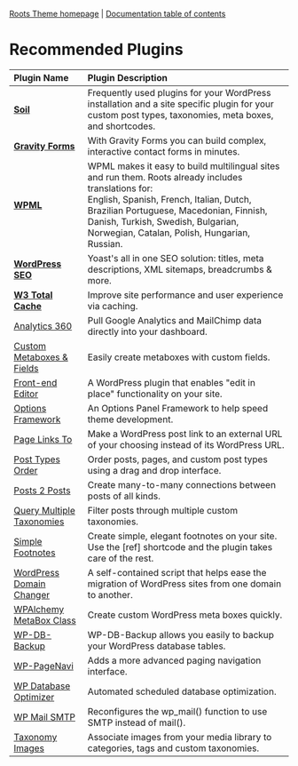 [Roots Theme homepage](http://www.rootstheme.com/) | [Documentation
table of contents](TOC.md)

# Recommended Plugins

| **Plugin Name** | **Plugin Description**
|:----------------|:----------------------
| [**Soil**](https://github.com/retlehs/soil) | Frequently used plugins for your WordPress installation and a site specific plugin for your custom post types, taxonomies, meta boxes, and shortcodes.
| [**Gravity Forms**](http://www.rootstheme.com/gravity-forms/) | With Gravity Forms you can build complex, interactive contact forms in minutes.
| [**WPML**](http://www.rootstheme.com/wpml/) | WPML makes it easy to build multilingual sites and run them. Roots already includes translations for:<br> English, Spanish, French, Italian, Dutch, Brazilian Portuguese, Macedonian, Finnish, Danish, Turkish, Swedish, Bulgarian, Norwegian, Catalan, Polish, Hungarian, Russian.
| [**WordPress SEO**](http://yoast.com/wordpress/seo/) | Yoast's all in one SEO solution: titles, meta descriptions, XML sitemaps, breadcrumbs & more.
| [**W3 Total Cache**](http://wordpress.org/extend/plugins/w3-total-cache/) | Improve site performance and user experience via caching.
| [Analytics 360](http://wordpress.org/extend/plugins/analytics360/) | Pull Google Analytics and MailChimp data directly into your dashboard.
| [Custom Metaboxes & Fields](https://github.com/jaredatch/Custom-Metaboxes-and-Fields-for-WordPress) | Easily create metaboxes with custom fields.
| [Front-end Editor](http://scribu.net/wordpress/front-end-editor) | A WordPress plugin that enables "edit in place" functionality on your site.
| [Options Framework](https://github.com/devinsays/options-framework-plugin) | An Options Panel Framework to help speed theme development.
| [Page Links To](http://wordpress.org/extend/plugins/page-links-to/) | Make a WordPress post link to an external URL of your choosing instead of its WordPress URL.
| [Post Types Order](http://wordpress.org/extend/plugins/post-types-order/) | Order  posts, pages, and custom post types using a drag and drop interface.
| [Posts 2 Posts](http://scribu.net/wordpress/posts-to-posts) | Create many-to-many connections between posts of all kinds.
| [Query Multiple Taxonomies](http://scribu.net/wordpress/query-multiple-taxonomies) | Filter posts through multiple custom taxonomies.
| [Simple Footnotes](http://wordpress.org/extend/plugins/simple-footnotes/) | Create simple, elegant footnotes on your site. Use the [ref] shortcode and the plugin takes care of the rest.
| [WordPress Domain Changer](https://github.com/veloper/WordPress-Domain-Changer) | A self-contained script that helps ease the migration of WordPress sites from one domain to another.
| [WPAlchemy MetaBox Class](http://www.farinspace.com/wpalchemy-metabox/) | Create custom WordPress meta boxes quickly.
| [WP-DB-Backup](http://wordpress.org/extend/plugins/wp-db-backup/) | WP-DB-Backup allows you easily to backup your WordPress database tables.
| [WP-PageNavi](http://wordpress.org/extend/plugins/wp-pagenavi/) | Adds a more advanced paging navigation interface.
| [WP Database Optimizer](http://www.matthewaprice.com/wp-database-optimizer/) | Automated scheduled database optimization.
| [WP Mail SMTP](http://wordpress.org/extend/plugins/wp-mail-smtp/) | Reconfigures the wp_mail() function to use SMTP instead of mail().
| [Taxonomy Images](http://wordpress.org/extend/plugins/taxonomy-images/) | Associate images from your media library to categories, tags and custom taxonomies.
